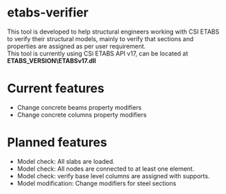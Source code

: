 # etabs-verifier
This tool is developed to help structural engineers working with CSI ETABS to verify their structural models, mainly to verify that sections and properties are assigned as per user requirement.  
This tool is currently using CSi ETABS API v17, can be located at **ETABS_VERSION\ETABSv17.dll**

# Current features
- Change concrete beams property modifiers
- Change concrete columns property modifiers

# Planned features
- Model check: All slabs are loaded.
- Model check: All nodes are connected to at least one element.
- Model check: verify base level columns are assigned with supports.
- Model modification: Change modifiers for steel sections
